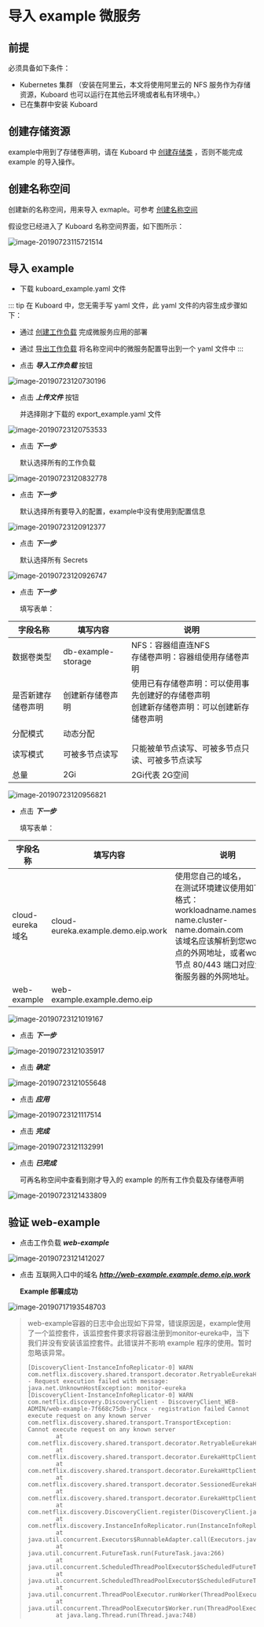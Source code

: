 # 导入 example 微服务

## 前提

必须具备如下条件：

* Kubernetes 集群 （安装在阿里云，本文将使用阿里云的 NFS 服务作为存储资源，Kuboard 也可以运行在其他云环境或者私有环境中。）
* 已在集群中安装 Kuboard

## 创建存储资源

example中用到了存储卷声明，请在 Kuboard 中 [创建存储类](/guide/cluster/storage.html?id=创建存储类) ，否则不能完成 example 的导入操作。

## 创建名称空间

创建新的名称空间，用来导入 exmaple。可参考 [创建名称空间](/guide/cluster/namespace.html?id=创建名称空间)

假设您已经进入了 Kuboard 名称空间界面，如下图所示：

![image-20190723115721514](./pre-condition.assets/image-20190723115721514.png)

## 导入 example

* 下载 <a :href="$withBase('/kuboard_example.yaml')" download="kuboard_example.yaml">kuboard_example.yaml</a> 文件

::: tip
在 Kuboard 中，您无需手写 yaml 文件，此 yaml 文件的内容生成步骤如下：
* 通过 [创建工作负载](busybox) 完成微服务应用的部署
* 通过 [导出工作负载](/guide/namespace/multi-env.html#导出配置) 将名称空间中的微服务配置导出到一个 yaml 文件中
:::

* 点击 ***导入工作负载*** 按钮

![image-20190723120730196](./import.assets/image-20190723120730196.png)

* 点击 ***上传文件*** 按钮

  并选择刚才下载的 export_example.yaml 文件

![image-20190723120753533](./import.assets/image-20190723120753533.png)

* 点击 ***下一步*** 

  默认选择所有的工作负载

![image-20190723120832778](./import.assets/image-20190723120832778.png)

* 点击 ***下一步***

  默认选择所有要导入的配置，example中没有使用到配置信息

![image-20190723120912377](./import.assets/image-20190723120912377.png)

* 点击 ***下一步***

  默认选择所有 Secrets

![image-20190723120926747](./import.assets/image-20190723120926747.png)

* 点击 ***下一步***

  填写表单：

| 字段名称           | 填写内容           | 说明                                                         |
| ------------------ | ------------------ | ------------------------------------------------------------ |
| 数据卷类型         | db-example-storage | NFS：容器组直连NFS<br />存储卷声明：容器组使用存储卷声明     |
| 是否新建存储卷声明 | 创建新存储卷声明   | 使用已有存储卷声明：可以使用事先创建好的存储卷声明<br />创建新存储卷声明：可以创建新存储卷声明 |
| 分配模式           | 动态分配           |                                                              |
| 读写模式           | 可被多节点读写     | 只能被单节点读写、可被多节点只读、可被多节点读写             |
| 总量               | 2Gi                | 2Gi代表 2G空间                                               |


![image-20190723120956821](./import.assets/image-20190723120956821.png)

* 点击 ***下一步***

  填写表单：

| 字段名称         | 填写内容                           | 说明                                                         |
| ---------------- | ---------------------------------- | ------------------------------------------------------------ |
| cloud-eureka域名 | cloud-eureka.example.demo.eip.work | 使用您自己的域名，<br />在测试环境建议使用如下域名格式：<br />workloadname.namespace-name.cluster-name.domain.com<br />该域名应该解析到您worker节点的外网地址，或者worker 节点 80/443 端口对应负载均衡服务器的外网地址。 |
| web-example      | web-example.example.demo.eip       |                                                              |

  

![image-20190723121019167](./import.assets/image-20190723121019167.png)

* 点击 ***下一步***

![image-20190723121035917](./import.assets/image-20190723121035917.png)



* 点击 ***确定***

![image-20190723121055648](./import.assets/image-20190723121055648.png)

* 点击 ***应用***

![image-20190723121117514](./import.assets/image-20190723121117514.png)

* 点击 ***完成***

![image-20190723121132991](./import.assets/image-20190723121132991.png)

* 点击 ***已完成***

  可再名称空间中查看到刚才导入的 example 的所有工作负载及存储卷声明

![image-20190723121433809](./import.assets/image-20190723121433809.png)





## 验证 web-example

* 点击工作负载 ***web-example***

![image-20190723121412027](./import.assets/image-20190723121412027.png)

* 点击 互联网入口中的域名 ***http://web-example.example.demo.eip.work***

  **Example 部署成功**

![image-20190717193548703](./import.assets/image-20190717193548703.png)

> web-example容器的日志中会出现如下异常，错误原因是，example使用了一个监控套件，该监控套件要求将容器注册到monitor-eureka中，当下我们并没有安装该监控套件。此错误并不影响 example 程序的使用。暂时忽略该异常。
>
> ```
> [DiscoveryClient-InstanceInfoReplicator-0] WARN com.netflix.discovery.shared.transport.decorator.RetryableEurekaHttpClient - Request execution failed with message: java.net.UnknownHostException: monitor-eureka
> [DiscoveryClient-InstanceInfoReplicator-0] WARN com.netflix.discovery.DiscoveryClient - DiscoveryClient_WEB-ADMIN/web-example-7f668c75db-j7ncx - registration failed Cannot execute request on any known server
> com.netflix.discovery.shared.transport.TransportException: Cannot execute request on any known server
>         at com.netflix.discovery.shared.transport.decorator.RetryableEurekaHttpClient.execute(RetryableEurekaHttpClient.java:112)
>         at com.netflix.discovery.shared.transport.decorator.EurekaHttpClientDecorator.register(EurekaHttpClientDecorator.java:56)
>         at com.netflix.discovery.shared.transport.decorator.EurekaHttpClientDecorator$1.execute(EurekaHttpClientDecorator.java:59)
>         at com.netflix.discovery.shared.transport.decorator.SessionedEurekaHttpClient.execute(SessionedEurekaHttpClient.java:77)
>         at com.netflix.discovery.shared.transport.decorator.EurekaHttpClientDecorator.register(EurekaHttpClientDecorator.java:56)
>         at com.netflix.discovery.DiscoveryClient.register(DiscoveryClient.java:829)
>         at com.netflix.discovery.InstanceInfoReplicator.run(InstanceInfoReplicator.java:121)
>         at java.util.concurrent.Executors$RunnableAdapter.call(Executors.java:511)
>         at java.util.concurrent.FutureTask.run(FutureTask.java:266)
>         at java.util.concurrent.ScheduledThreadPoolExecutor$ScheduledFutureTask.access$201(ScheduledThreadPoolExecutor.java:180)
>         at java.util.concurrent.ScheduledThreadPoolExecutor$ScheduledFutureTask.run(ScheduledThreadPoolExecutor.java:293)
>         at java.util.concurrent.ThreadPoolExecutor.runWorker(ThreadPoolExecutor.java:1149)
>         at java.util.concurrent.ThreadPoolExecutor$Worker.run(ThreadPoolExecutor.java:624)
>         at java.lang.Thread.run(Thread.java:748)
> ```
>
> 

